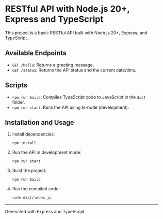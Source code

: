 # RESTful API with Node.js 20+, Express and TypeScript

This project is a basic RESTful API built with Node.js 20+, Express, and TypeScript.

## Available Endpoints

- `GET /hello`: Returns a greeting message.
- `GET /status`: Returns the API status and the current date/time.

## Scripts

- `npm run build`: Compiles TypeScript code to JavaScript in the `dist` folder.
- `npm run start`: Runs the API using ts-node (development).

## Installation and Usage

1. Install dependencies:
   ```sh
   npm install
   ```
2. Run the API in development mode:
   ```sh
   npm run start
   ```
3. Build the project:
   ```sh
   npm run build
   ```
4. Run the compiled code:
   ```sh
   node dist/index.js
   ```

---

Generated with Express and TypeScript.
